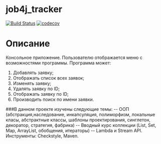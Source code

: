 # job4j_tracker
[![Build Status](https://travis-ci.com/AMakutsevi4/job4j_tracker.svg?branch=master)](https://travis-ci.com/AMakutsevi4/job4j_tracker)
[![codecov](https://codecov.io/gh/AMakutsevi4/job4j_tracker/branch/master/graph/badge.svg?token=AWCXVW1QNJ)](https://codecov.io/gh/AMakutsevi4/job4j_tracker)

# Описание
Консольное приложение.
Пользователю отображается меню с возможностями программы.
Программа может:
1. Добавлять заявку;
2. Отображать список всех заявок;
3. Изменять заявку;
4. Удалять заявку по ID;
5. Отображать заявку по ID;
6. Производить поиск по имени заявки.

###В данном проекте изучены следующие темы:
-- ООП (абстракция,наследование, инкапсуляция, полиморфизм, локальные класы, абстрактные классы, шаблоны проектирования, синглетон, декоратор, стратегия, фабрика)
-- Вводный курс коллекции (List, Set, Map, ArrayList, обобщения, итераторы)
-- Lambda и Stream API.
Инструменты: Checkstyle, Maven.